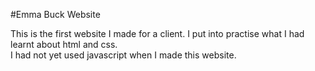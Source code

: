 #Emma Buck Website

This is the first website I made for a client.
I put into practise what I had learnt about html and css.  
I had not yet used javascript when I made this website.
